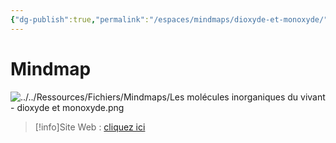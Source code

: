 ```yaml
---
{"dg-publish":true,"permalink":"/espaces/mindmaps/dioxyde-et-monoxyde/","tags":["mindmaps"],"noteIcon":"2"}
---
```



# Mindmap
![../../Ressources/Fichiers/Mindmaps/Les molécules inorganiques du vivant - dioxyde et monoxyde.png](/img/user/Ressources/Fichiers/Mindmaps/Les%20mol%C3%A9cules%20inorganiques%20du%20vivant%20-%20dioxyde%20et%20monoxyde.png)
> [!info]Site Web : [cliquez ici](https://mindmapai.app/mind-map/les-molécules-inorganiques-du-vivant-48a76e31)